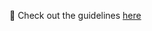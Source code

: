 🚀 Check out the guidelines [here](https://github.com/xcodeswift/contributors/blob/master/CHANGELOG_GUIDELINES.md)

